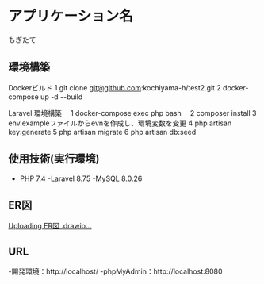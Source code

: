 # アプリケーション名
もぎたて


## 環境構築
Dockerビルド
  1 git clone git@github.com:kochiyama-h/test2.git 
  2 docker-compose up -d --build

Laravel 環境構築
　1 docker-compose exec php bash
　2 composer install
  3 env.exampleファイルからevnを作成し、環境変数を変更
  4 php artisan key:generate
  5 php artisan migrate
  6 php artisan db:seed
  
## 使用技術(実行環境)
- PHP 7.4
-Laravel 8.75
-MySQL 8.0.26

## ER図
[Uploading ER図<mxfile host="app.diagrams.net" agent="Mozilla/5.0 (Windows NT 10.0; Win64; x64) AppleWebKit/537.36 (KHTML, like Gecko) Chrome/129.0.0.0 Safari/537.36" version="24.7.17">
  <diagram name="ページ1" id="IhC4J_wI5719MEn2c0ov">
    <mxGraphModel dx="1034" dy="446" grid="1" gridSize="10" guides="1" tooltips="1" connect="1" arrows="1" fold="1" page="1" pageScale="1" pageWidth="827" pageHeight="1169" math="0" shadow="0">
      <root>
        <mxCell id="0" />
        <mxCell id="1" parent="0" />
        <mxCell id="s7QrAUVHioWoQTtM7XQC-1" value="productsテーブル" style="shape=table;startSize=30;container=1;collapsible=0;childLayout=tableLayout;" vertex="1" parent="1">
          <mxGeometry x="650" y="80" width="120" height="260" as="geometry" />
        </mxCell>
        <mxCell id="s7QrAUVHioWoQTtM7XQC-2" value="" style="shape=tableRow;horizontal=0;startSize=0;swimlaneHead=0;swimlaneBody=0;strokeColor=inherit;top=0;left=0;bottom=0;right=0;collapsible=0;dropTarget=0;fillColor=none;points=[[0,0.5],[1,0.5]];portConstraint=eastwest;" vertex="1" parent="s7QrAUVHioWoQTtM7XQC-1">
          <mxGeometry y="30" width="120" height="230" as="geometry" />
        </mxCell>
        <mxCell id="s7QrAUVHioWoQTtM7XQC-3" value="&lt;div&gt;id&lt;br&gt;&lt;br&gt;&lt;/div&gt;&lt;div&gt;name&lt;br&gt;&lt;br&gt;&lt;/div&gt;&lt;div&gt;price&lt;br&gt;&lt;br&gt;&lt;/div&gt;&lt;div&gt;image&lt;br&gt;&lt;br&gt;&lt;/div&gt;&lt;div&gt;description&lt;br&gt;&lt;br&gt;&lt;/div&gt;&lt;div&gt;created_at&lt;br&gt;&lt;br&gt;&lt;/div&gt;&lt;div&gt;updated_at&lt;/div&gt;&lt;div&gt;&lt;br&gt;&lt;/div&gt;" style="shape=partialRectangle;html=1;whiteSpace=wrap;connectable=0;strokeColor=inherit;overflow=hidden;fillColor=none;top=0;left=0;bottom=0;right=0;pointerEvents=1;" vertex="1" parent="s7QrAUVHioWoQTtM7XQC-2">
          <mxGeometry width="120" height="230" as="geometry">
            <mxRectangle width="120" height="230" as="alternateBounds" />
          </mxGeometry>
        </mxCell>
        <mxCell id="s7QrAUVHioWoQTtM7XQC-4" value="seasonsテーブル" style="shape=table;startSize=30;container=1;collapsible=0;childLayout=tableLayout;" vertex="1" parent="1">
          <mxGeometry x="100" y="80" width="110" height="160" as="geometry" />
        </mxCell>
        <mxCell id="s7QrAUVHioWoQTtM7XQC-5" value="" style="shape=tableRow;horizontal=0;startSize=0;swimlaneHead=0;swimlaneBody=0;strokeColor=inherit;top=0;left=0;bottom=0;right=0;collapsible=0;dropTarget=0;fillColor=none;points=[[0,0.5],[1,0.5]];portConstraint=eastwest;" vertex="1" parent="s7QrAUVHioWoQTtM7XQC-4">
          <mxGeometry y="30" width="110" height="130" as="geometry" />
        </mxCell>
        <mxCell id="s7QrAUVHioWoQTtM7XQC-6" value="&lt;div&gt;id&lt;br&gt;&lt;br&gt;&lt;/div&gt;&lt;div&gt;name&lt;br&gt;&lt;br&gt;&lt;/div&gt;&lt;div&gt;created_at&lt;br&gt;&lt;br&gt;&lt;/div&gt;&lt;div&gt;updated_at&lt;/div&gt;&lt;div&gt;&lt;br&gt;&lt;/div&gt;" style="shape=partialRectangle;html=1;whiteSpace=wrap;connectable=0;strokeColor=inherit;overflow=hidden;fillColor=none;top=0;left=0;bottom=0;right=0;pointerEvents=1;" vertex="1" parent="s7QrAUVHioWoQTtM7XQC-5">
          <mxGeometry width="110" height="130" as="geometry">
            <mxRectangle width="110" height="130" as="alternateBounds" />
          </mxGeometry>
        </mxCell>
        <mxCell id="s7QrAUVHioWoQTtM7XQC-7" value="product_seasonテーブル" style="shape=table;startSize=30;container=1;collapsible=0;childLayout=tableLayout;" vertex="1" parent="1">
          <mxGeometry x="350" y="80" width="160" height="210" as="geometry" />
        </mxCell>
        <mxCell id="s7QrAUVHioWoQTtM7XQC-8" value="" style="shape=tableRow;horizontal=0;startSize=0;swimlaneHead=0;swimlaneBody=0;strokeColor=inherit;top=0;left=0;bottom=0;right=0;collapsible=0;dropTarget=0;fillColor=none;points=[[0,0.5],[1,0.5]];portConstraint=eastwest;" vertex="1" parent="s7QrAUVHioWoQTtM7XQC-7">
          <mxGeometry y="30" width="160" height="180" as="geometry" />
        </mxCell>
        <mxCell id="s7QrAUVHioWoQTtM7XQC-9" value="&lt;div&gt;id&lt;br&gt;&lt;br&gt;&lt;/div&gt;&lt;div&gt;product_id&lt;br&gt;&lt;br&gt;&lt;/div&gt;&lt;div&gt;season_id&lt;br&gt;&lt;br&gt;&lt;/div&gt;&lt;div&gt;created_at&lt;br&gt;&lt;br&gt;&lt;/div&gt;&lt;div&gt;updated_at&lt;/div&gt;&lt;div&gt;&lt;br&gt;&lt;/div&gt;" style="shape=partialRectangle;html=1;whiteSpace=wrap;connectable=0;strokeColor=inherit;overflow=hidden;fillColor=none;top=0;left=0;bottom=0;right=0;pointerEvents=1;" vertex="1" parent="s7QrAUVHioWoQTtM7XQC-8">
          <mxGeometry width="160" height="180" as="geometry">
            <mxRectangle width="160" height="180" as="alternateBounds" />
          </mxGeometry>
        </mxCell>
        <mxCell id="s7QrAUVHioWoQTtM7XQC-24" value="" style="edgeStyle=entityRelationEdgeStyle;fontSize=12;html=1;endArrow=ERzeroToMany;startArrow=ERmandOne;rounded=0;entryX=-0.021;entryY=0.456;entryDx=0;entryDy=0;entryPerimeter=0;" edge="1" parent="1" target="s7QrAUVHioWoQTtM7XQC-8">
          <mxGeometry width="100" height="100" relative="1" as="geometry">
            <mxPoint x="210" y="120" as="sourcePoint" />
            <mxPoint x="320" y="120" as="targetPoint" />
          </mxGeometry>
        </mxCell>
        <mxCell id="s7QrAUVHioWoQTtM7XQC-26" value="" style="edgeStyle=entityRelationEdgeStyle;fontSize=12;html=1;endArrow=ERzeroToMany;startArrow=ERmandOne;rounded=0;entryX=1.008;entryY=0.278;entryDx=0;entryDy=0;entryPerimeter=0;exitX=-0.028;exitY=0.093;exitDx=0;exitDy=0;exitPerimeter=0;" edge="1" parent="1" source="s7QrAUVHioWoQTtM7XQC-2" target="s7QrAUVHioWoQTtM7XQC-8">
          <mxGeometry width="100" height="100" relative="1" as="geometry">
            <mxPoint x="620" y="130" as="sourcePoint" />
            <mxPoint x="560" y="130" as="targetPoint" />
            <Array as="points">
              <mxPoint x="530" y="180" />
              <mxPoint x="540" y="200" />
            </Array>
          </mxGeometry>
        </mxCell>
      </root>
    </mxGraphModel>
  </diagram>
</mxfile>
.drawio…]()



## URL
-開発環境：http://localhost/
-phpMyAdmin：http://localhost:8080

 
